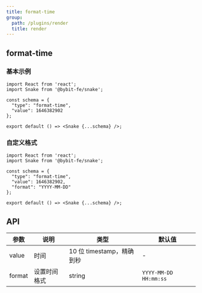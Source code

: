 ```yaml
---
title: format-time
group:
  path: /plugins/render
  title: render
---
```


## format-time

### 基本示例

```tsx
import React from 'react';
import Snake from '@bybit-fe/snake';

const schema = {
  "type": "format-time",
  "value": 1646382902
};

export default () => <Snake {...schema} />;
```

### 自定义格式

```tsx
import React from 'react';
import Snake from '@bybit-fe/snake';

const schema = {
  "type": "format-time",
  "value": 1646382902,
  "format": "YYYY-MM-DD"
};

export default () => <Snake {...schema} />;
```

## API

| 参数   | 说明         | 类型                      | 默认值                |
| ------ | ------------ | ------------------------- | --------------------- |
| value  | 时间         | 10 位 timestamp，精确到秒 | -                     |
| format | 设置时间格式 | string                    | `YYYY-MM-DD HH:mm:ss` |
